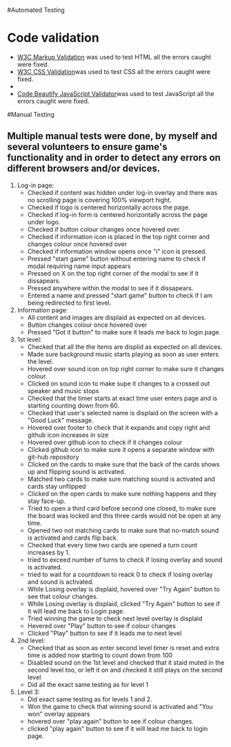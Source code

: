 #Automated Testing

<h1>Code validation</h1>

<ul>
    <li><a href="https://validator.w3.org/" target="blank">W3C Markup Validation</a> was used to test HTML all the errors caught were fixed.</li>
    <li><a href="https://validator.w3.org/" target="blank">W3C CSS Validation</a>was used to test CSS all the errors caught were fixed.</li>
    <li><li><a href="https://validator.w3.org/" target="blank">Code Beautify JavaScript Validator</a>was used to test JavaScript all the errors caught were fixed.</li>
</ul>

#Manual Testing

<h2>Multiple manual tests were done, by myself and several volunteers to ensure game's functionality and in order to detect any errors on different browsers and/or devices.</h2>

<ol>
    <li>Log-in page:
        <ul>
            <li>Checked if content was hidden under log-in overlay and there was no scrolling page is covering 100% viewport hight.</li>
            <li>Checked if logo is centered horizontally across the page.</li>
            <li>Checked if log-in form is centered horizontally across the page under logo.</li>
            <li>Checked if button colour changes once hovered over.</li>
            <li>Checked if information icon is placed in the top right corner and changes colour once hovered over</li>
            <li>Checked if information window opens once "i" icon is pressed.</li>
            <li>Pressed "start game" button without entering name to check if modal requiring name input appears</li>
            <li>Pressed on X on the top right corner of the modal to see if it dissapears.</li>
            <li>Pressed anywhere within the modal to see if it dissapears.</li>
            <li>Entered a name and pressed "start game" button to check if I am being redirected to first level.</li>
        </ul>
    </li>
    <li>Information page:
        <ul>
            <li>All content and images are displaid as expected on all devices.</li>
            <li>Button changes colour once hovered over</li>
            <li>Pressed "Got it button" to make sure it leads me back to login page.</li>
        </ul>
    </li>
    <li>1st level:
        <ul>
            <li>Checked that all the the items are displid as expected on all devices.</li>
            <li>Made sure background music starts playing as soon as user enters the level.</li>
            <li>Hovered over sound icon on top right corner to make sure it changes colour.</li>
             <li>Clicked on sound icon to make supe it changes to a crossed out speaker and music stops</li>
            <li>Checked that the timer starts at exact time user enters page and is starting counting down from 60.</li>
            <li>Checked that user's selected name is displaid on the screen with a "Good Luck" message.</li>
            <li>Hovered over footer to check that it expands and copy right and github icon increases in size</li>
            <li>Hovered over github icon to check if it changes colour</li>
            <li>Clicked github icon to make sure it opens a separate window with git-hub repository</li>
             <li>Clicked on the cards to make sure that the back of the cards shows up and flipping sound is activated.</li>
            <li>Matched two cards to make sure matching sound is activated and cards stay unflipped</li>
            <li>Clicked on the open cards to make sure nothing happens and they stay face-up.</li>
            <li>Tried to open a third card before second one closed, to make sure the board was locked and this three cards would not be open at any time.</li>
            <li>Opened two not matching cards to make sure that no-match sound is activated and cards flip back.</li>
            <li>Checked that every time two cards are opened a turn count increases by 1.</li>
            <li>tried to exceed number of turns to check if losing overlay and sound is activated.</li>
            <li>tried to wait for a countdown to reack 0 to check if losing overlay and sound is activated.</li>
            <li>While Losing overlay is displaid, hovered over "Try Again" button to see that colour changes.</li>
            <li>While Losing overlay is displaid, clicked "Try Again" button to see if it will lead me back to Login page.</li>
            <li>Tried winning the game to check next level overlay is displaid</li>
            <li>Hevered over "Play" button to see if colour changes</li>
            <li>Clicked "Play" button to see if it leads me to next level</li>
        </ul>
    </li>
    <li>2nd level:
        <ul>
            <li>Checked that as soon as enter second level timer is reset and extra time is added now starting to count down from 100</li>
            <li>Disabled sound on the 1st level and checked that it staid muted in the second level too, or left it on and checked it still plays on the second level</li>
            <li>Did all the exact same testing as for level 1</li>
        </ul>
    </li>
    <li>Level 3:
        <ul>
            <li>Did exact same testing as for levels 1 and 2.</li>
            <li>Won the game to check that winning sound is activated and "You won" overlay appears</li>
            <li>hovered over "play again" button to see if colour changes.</li>
            <li>clicked "play again" button to see if it will lead me back to login page.</li>
        </ul>
    </li>
</ol>





 












 

   







